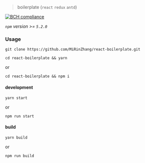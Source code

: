 > boilerplate (`react` `redux` `antd`)

[![BCH compliance](https://bettercodehub.com/edge/badge/MiRinZhang/react-boilerplate?branch=master)](https://bettercodehub.com/)

*`npm` version >= `5.2.0`*


### Usage

`git clone https://github.com/MiRinZhang/react-boilerplate.git`


`cd react-boilerplate && yarn`

or

`cd react-boilerplate && npm i`


#### development

`yarn start`

or

`npm run start`


#### build

`yarn build`

or

`npm run build`
